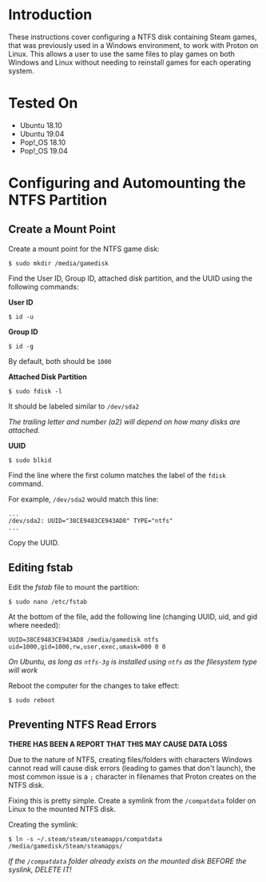 # Introduction

These instructions cover configuring a NTFS disk containing Steam games, that was previously used in a Windows environment, to work with Proton on Linux. This allows a user to use the same files to play games on both Windows and Linux without needing to reinstall games for each operating system.

# Tested On

- Ubuntu 18.10
- Ubuntu 19.04
- Pop!_OS 18.10
- Pop!_OS 19.04

# Configuring and Automounting the NTFS Partition

## Create a Mount Point

Create a mount point for the NTFS game disk:
```
$ sudo mkdir /media/gamedisk
```

Find the User ID, Group ID, attached disk partition, and the UUID using the following commands:

**User ID**
```
$ id -u
```
**Group ID**
```
$ id -g
```

By default, both should be `1000`

**Attached Disk Partition**
```
$ sudo fdisk -l
```
It should be labeled similar to `/dev/sda2` 

*The trailing letter and number (a2) will depend on how many disks are attached.*

**UUID**
```
$ sudo blkid
```

Find the line where the first column matches the label of the `fdisk` command. 

For example, `/dev/sda2` would match this line:
```
...
/dev/sda2: UUID="38CE9483CE943AD8" TYPE="ntfs" 
...
```
Copy the UUID.

## Editing fstab
Edit the *fstab* file to mount the partition:
```
$ sudo nano /etc/fstab
```
At the bottom of the file, add the following line (changing UUID, uid, and gid where needed):
```
UUID=38CE9483CE943AD8 /media/gamedisk ntfs uid=1000,gid=1000,rw,user,exec,umask=000 0 0
```
*On Ubuntu, as long as `ntfs-3g` is installed using `ntfs` as the filesystem type will work*

Reboot the computer for the changes to take effect:
```
$ sudo reboot
```

## Preventing NTFS Read Errors
**THERE HAS BEEN A REPORT THAT THIS MAY CAUSE DATA LOSS**

Due to the nature of NTFS, creating files/folders with characters Windows cannot read will cause disk errors (leading to games that don't launch), the most common issue is a `;` character in filenames that Proton creates on the NTFS disk.

Fixing this is pretty simple. Create a symlink from the `/compatdata` folder on Linux to the mounted NTFS disk.

Creating the symlink:

```
$ ln -s ~/.steam/steam/steamapps/compatdata /media/gamedisk/Steam/steamapps/
```

*If the `/compatdata` folder already exists on the mounted disk BEFORE the syslink, DELETE IT!*
